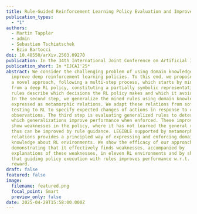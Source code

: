 ```yaml
---
title: Rule-Guided Reinforcement Learning Policy Evaluation and Improvement
publication_types:
  - "1"
authors:
  - Martin Tappler
  - admin
  - Sebastian Tschiatschek
  - Ezio Bartocci
doi: 10.48550/arXiv.2503.09270
publication: In the 34th International Joint Conference on Artificial Intelligence (IJCAI)
publication_short: In *IJCAI'25*
abstract: We consider the challenging problem of using domain knowledge to
  improve deep reinforcement learning policies. To this end, we propose LEGIBLE,
  a novel approach, following a multi-step process, which starts by mining rules
  from a deep RL policy, constituting a partially symbolic representation. These
  rules describe which decisions the RL policy makes and which it avoids making.
  In the second step, we generalize the mined rules using domain knowledge
  expressed as metamorphic relations. We adapt these relations from software
  testing to RL to specify expected changes of actions in response to changes in
  observations. The third step is evaluating generalized rules to determine
  which generalizations improve performance when enforced. These improvements
  show weaknesses in the policy, where it has not learned the general rules and
  thus can be improved by rule guidance. LEGIBLE supported by metamorphic
  relations provides a principled way of expressing and enforcing domain
  knowledge about RL environments. We show the efficacy of our approach by
  demonstrating that it effectively finds weaknesses, accompanied by
  explanations of these weaknesses, in eleven RL environments and by showcasing
  that guiding policy execution with rules improves performance w.r.t. gained
  reward.
draft: false
featured: false
image:
  filename: featured.png
  focal_point: Smart
  preview_only: false
date: 2025-04-29T15:58:00.000Z
---
```

